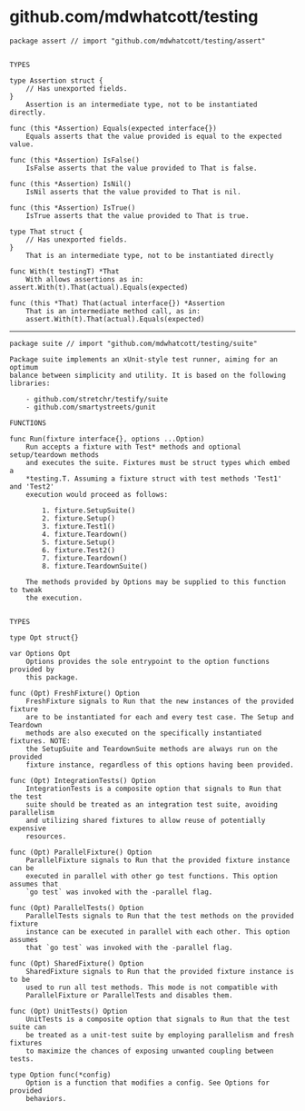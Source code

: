 # github.com/mdwhatcott/testing



	package assert // import "github.com/mdwhatcott/testing/assert"
	
	
	TYPES
	
	type Assertion struct {
		// Has unexported fields.
	}
	    Assertion is an intermediate type, not to be instantiated directly.
	
	func (this *Assertion) Equals(expected interface{})
	    Equals asserts that the value provided is equal to the expected value.
	
	func (this *Assertion) IsFalse()
	    IsFalse asserts that the value provided to That is false.
	
	func (this *Assertion) IsNil()
	    IsNil asserts that the value provided to That is nil.
	
	func (this *Assertion) IsTrue()
	    IsTrue asserts that the value provided to That is true.
	
	type That struct {
		// Has unexported fields.
	}
	    That is an intermediate type, not to be instantiated directly
	
	func With(t testingT) *That
	    With allows assertions as in: assert.With(t).That(actual).Equals(expected)
	
	func (this *That) That(actual interface{}) *Assertion
	    That is an intermediate method call, as in:
	    assert.With(t).That(actual).Equals(expected)
	

---

	package suite // import "github.com/mdwhatcott/testing/suite"
	
	Package suite implements an xUnit-style test runner, aiming for an optimum
	balance between simplicity and utility. It is based on the following
	libraries:
	
	    - github.com/stretchr/testify/suite
	    - github.com/smartystreets/gunit
	
	FUNCTIONS
	
	func Run(fixture interface{}, options ...Option)
	    Run accepts a fixture with Test* methods and optional setup/teardown methods
	    and executes the suite. Fixtures must be struct types which embed a
	    *testing.T. Assuming a fixture struct with test methods 'Test1' and 'Test2'
	    execution would proceed as follows:
	
	        1. fixture.SetupSuite()
	        2. fixture.Setup()
	        3. fixture.Test1()
	        4. fixture.Teardown()
	        5. fixture.Setup()
	        6. fixture.Test2()
	        7. fixture.Teardown()
	        8. fixture.TeardownSuite()
	
	    The methods provided by Options may be supplied to this function to tweak
	    the execution.
	
	
	TYPES
	
	type Opt struct{}
	
	var Options Opt
	    Options provides the sole entrypoint to the option functions provided by
	    this package.
	
	func (Opt) FreshFixture() Option
	    FreshFixture signals to Run that the new instances of the provided fixture
	    are to be instantiated for each and every test case. The Setup and Teardown
	    methods are also executed on the specifically instantiated fixtures. NOTE:
	    the SetupSuite and TeardownSuite methods are always run on the provided
	    fixture instance, regardless of this options having been provided.
	
	func (Opt) IntegrationTests() Option
	    IntegrationTests is a composite option that signals to Run that the test
	    suite should be treated as an integration test suite, avoiding parallelism
	    and utilizing shared fixtures to allow reuse of potentially expensive
	    resources.
	
	func (Opt) ParallelFixture() Option
	    ParallelFixture signals to Run that the provided fixture instance can be
	    executed in parallel with other go test functions. This option assumes that
	    `go test` was invoked with the -parallel flag.
	
	func (Opt) ParallelTests() Option
	    ParallelTests signals to Run that the test methods on the provided fixture
	    instance can be executed in parallel with each other. This option assumes
	    that `go test` was invoked with the -parallel flag.
	
	func (Opt) SharedFixture() Option
	    SharedFixture signals to Run that the provided fixture instance is to be
	    used to run all test methods. This mode is not compatible with
	    ParallelFixture or ParallelTests and disables them.
	
	func (Opt) UnitTests() Option
	    UnitTests is a composite option that signals to Run that the test suite can
	    be treated as a unit-test suite by employing parallelism and fresh fixtures
	    to maximize the chances of exposing unwanted coupling between tests.
	
	type Option func(*config)
	    Option is a function that modifies a config. See Options for provided
	    behaviors.
	

